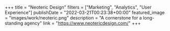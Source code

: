 +++
title = "Neoteric Design"
filters = ["Marketing", "Analytics", "User Experience"]
publishDate = "2022-03-21T00:23:38+00:00"
featured_image = "images/work/neoteric.png"
description = "A cornerstone for a long-standing agency"
link = "https://www.neotericdesign.com/"
+++